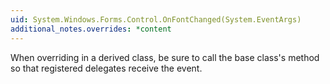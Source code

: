 ```yaml
---
uid: System.Windows.Forms.Control.OnFontChanged(System.EventArgs)
additional_notes.overrides: *content
---
```


<p>When overriding <xref href="System.Windows.Forms.Control.OnFontChanged(System.EventArgs)"></xref> in a derived class, be sure to call the base class's <xref href="System.Windows.Forms.Control.OnFontChanged(System.EventArgs)"></xref> method so that registered delegates receive the event.</p>


